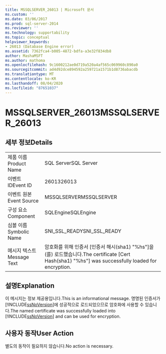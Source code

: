 ```yaml
---
title: MSSQLSERVER_26013 | Microsoft 문서
ms.custom: ''
ms.date: 03/06/2017
ms.prod: sql-server-2014
ms.reviewer: ''
ms.technology: supportability
ms.topic: conceptual
helpviewer_keywords:
- 26013 (Database Engine error)
ms.assetid: 7362fca4-b005-4872-bdfa-a3e32f834db8
author: MashaMSFT
ms.author: mathoma
ms.openlocfilehash: 9c1600212ae0d719a520a4af565c069960c890a0
ms.sourcegitcommit: ad4d92dce894592a259721a1571b1d8736abacdb
ms.translationtype: MT
ms.contentlocale: ko-KR
ms.lasthandoff: 08/04/2020
ms.locfileid: "87651037"
---
```

# <a name="mssqlserver_26013"></a><span data-ttu-id="bb95a-102">MSSQLSERVER_26013</span><span class="sxs-lookup"><span data-stu-id="bb95a-102">MSSQLSERVER_26013</span></span>
    
## <a name="details"></a><span data-ttu-id="bb95a-103">세부 정보</span><span class="sxs-lookup"><span data-stu-id="bb95a-103">Details</span></span>  
  
|||  
|-|-|  
|<span data-ttu-id="bb95a-104">제품 이름</span><span class="sxs-lookup"><span data-stu-id="bb95a-104">Product Name</span></span>|<span data-ttu-id="bb95a-105">SQL Server</span><span class="sxs-lookup"><span data-stu-id="bb95a-105">SQL Server</span></span>|  
|<span data-ttu-id="bb95a-106">이벤트 ID</span><span class="sxs-lookup"><span data-stu-id="bb95a-106">Event ID</span></span>|<span data-ttu-id="bb95a-107">26013</span><span class="sxs-lookup"><span data-stu-id="bb95a-107">26013</span></span>|  
|<span data-ttu-id="bb95a-108">이벤트 원본</span><span class="sxs-lookup"><span data-stu-id="bb95a-108">Event Source</span></span>|<span data-ttu-id="bb95a-109">MSSQLSERVER</span><span class="sxs-lookup"><span data-stu-id="bb95a-109">MSSQLSERVER</span></span>|  
|<span data-ttu-id="bb95a-110">구성 요소</span><span class="sxs-lookup"><span data-stu-id="bb95a-110">Component</span></span>|<span data-ttu-id="bb95a-111">SQLEngine</span><span class="sxs-lookup"><span data-stu-id="bb95a-111">SQLEngine</span></span>|  
|<span data-ttu-id="bb95a-112">심볼 이름</span><span class="sxs-lookup"><span data-stu-id="bb95a-112">Symbolic Name</span></span>|<span data-ttu-id="bb95a-113">SNI_SSL_READY</span><span class="sxs-lookup"><span data-stu-id="bb95a-113">SNI_SSL_READY</span></span>|  
|<span data-ttu-id="bb95a-114">메시지 텍스트</span><span class="sxs-lookup"><span data-stu-id="bb95a-114">Message Text</span></span>|<span data-ttu-id="bb95a-115">암호화를 위해 인증서 [인증서 해시(sha1) "%hs"]을(를) 로드했습니다.</span><span class="sxs-lookup"><span data-stu-id="bb95a-115">The certificate [Cert Hash(sha1) "%hs"] was successfully loaded for encryption.</span></span>|  
  
## <a name="explanation"></a><span data-ttu-id="bb95a-116">설명</span><span class="sxs-lookup"><span data-stu-id="bb95a-116">Explanation</span></span>  
 <span data-ttu-id="bb95a-117">이 메시지는 정보 제공용입니다.</span><span class="sxs-lookup"><span data-stu-id="bb95a-117">This is an informational message.</span></span> <span data-ttu-id="bb95a-118">명명된 인증서가 [!INCLUDE[ssNoVersion](../../includes/ssnoversion-md.md)]에 성공적으로 로드되었으므로 암호화에 사용할 수 있습니다.</span><span class="sxs-lookup"><span data-stu-id="bb95a-118">The named certificate was successfully loaded into [!INCLUDE[ssNoVersion](../../includes/ssnoversion-md.md)] and can be used for encryption.</span></span>  
  
## <a name="user-action"></a><span data-ttu-id="bb95a-119">사용자 동작</span><span class="sxs-lookup"><span data-stu-id="bb95a-119">User Action</span></span>  
 <span data-ttu-id="bb95a-120">별도의 동작이 필요하지 않습니다.</span><span class="sxs-lookup"><span data-stu-id="bb95a-120">No action is necessary.</span></span>  
  
  
